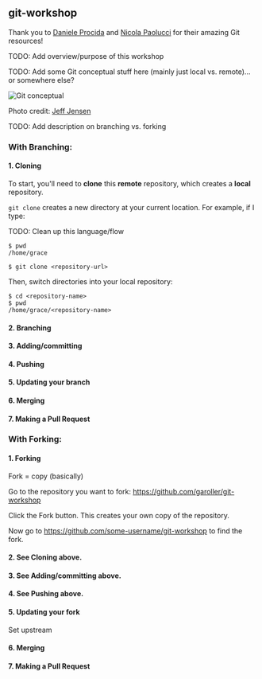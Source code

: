 ## git-workshop

Thank you to [Daniele Procida](https://dont-be-afraid-to-commit.readthedocs.io/en/latest/git/commandlinegit.html) and [Nicola Paolucci](https://www.atlassian.com/git/articles/git-forks-and-upstreams) for their amazing Git resources!

TODO: Add overview/purpose of this workshop

TODO: Add some Git conceptual stuff here (mainly just local vs. remote)... or somewhere else?

![Git conceptual](https://github.com/garoller/git-workshop/raw/master/images/git-conceptual.png)

Photo credit: [Jeff Jensen](https://www.intertech.com/Blog/introduction-to-git-concepts/)

TODO: Add description on branching vs. forking

### With Branching:

#### 1. Cloning

To start, you'll need to **clone** this **remote** repository, which creates a **local** repository.

`git clone` creates a new directory at your current location. For example, if I type:

TODO: Clean up this language/flow
```
$ pwd
/home/grace
```

```
$ git clone <repository-url>
```

Then, switch directories into your local repository:
```
$ cd <repository-name>
$ pwd
/home/grace/<repository-name>
```

#### 2. Branching


#### 3. Adding/committing

#### 4. Pushing

#### 5. Updating your branch

#### 6. Merging

#### 7. Making a Pull Request


### With Forking:

#### 1. Forking

Fork = copy (basically)

Go to the repository you want to fork: https://github.com/garoller/git-workshop

Click the Fork button. This creates your own copy of the repository.

Now go to https://github.com/some-username/git-workshop to find the fork.

#### 2. See Cloning above.

#### 3. See Adding/committing above.

#### 4. See Pushing above.

#### 5. Updating your fork

Set upstream

#### 6. Merging

#### 7. Making a Pull Request






